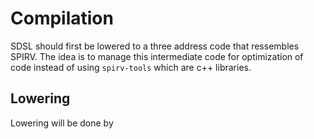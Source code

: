 # Compilation

SDSL should first be lowered to a three address code that ressembles SPIRV.
The idea is to manage this intermediate code for optimization of code instead of using `spirv-tools` which are c++ libraries.

## Lowering

Lowering will be done by 